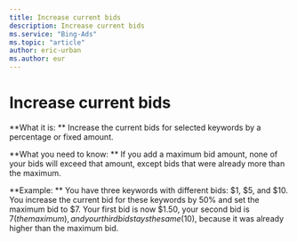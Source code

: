 ```yaml
---
title: Increase current bids
description: Increase current bids
ms.service: "Bing-Ads"
ms.topic: "article"
author: eric-urban
ms.author: eur
---
```


# Increase current bids

**What it is: **       Increase the current bids for selected keywords by a percentage or fixed amount.

**What you need to know: **       If you add a maximum bid amount, none of your bids will exceed that amount, except bids that were already more than the maximum.

**Example: **       You have three keywords with different bids: $1, $5, and $10. You increase the current bid for these keywords by 50% and set the maximum bid to $7. Your first bid is now $1.50, your second bid is $7 (the maximum), and your third bid stays the same ($10), because it was already higher than the maximum bid.


